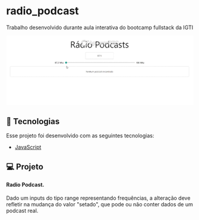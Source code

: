 # radio_podcast
Trabalho desenvolvido durante aula interativa do bootcamp fullstack da IGTI

![](https://github.com/Emerson1796/radio_podcast/blob/master/radio.gif)

## 🚀 Tecnologias

Esse projeto foi desenvolvido com as seguintes tecnologias:

- [JavaScript](https://www.javascript.com/)

## 💻 Projeto

#### Radio Podcast.
Dado um inputs do tipo range representando frequências, a alteração deve refletir na mudança do valor "setado",
que pode ou não conter dados de um podcast real.
